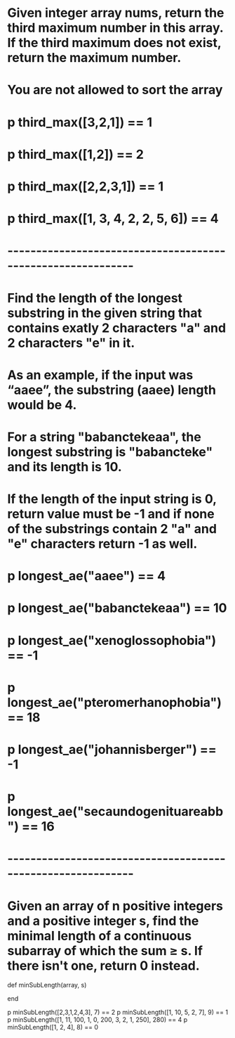 # Given integer array nums, return the third maximum number in this array. If the third maximum does not exist, return the maximum number.
# You are not allowed to sort the array

# p third_max([3,2,1]) == 1
# p third_max([1,2]) == 2
# p third_max([2,2,3,1]) == 1
# p third_max([1, 3, 4, 2, 2, 5, 6]) == 4
# ------------------------------------------------------------

# Find the length of the longest substring in the given string that contains exatly 2 characters "a" and 2 characters "e" in it.

# As an example, if the input was “aaee”, the substring (aaee) length would be 4.
# For a string "babanctekeaa", the longest substring is "babancteke" and its length is 10.

# If the length of the input string is 0, return value must be -1 and if none of the substrings contain 2 "a" and "e" characters return -1 as well.

# p longest_ae("aaee") == 4
# p longest_ae("babanctekeaa") == 10
# p longest_ae("xenoglossophobia") == -1
# p longest_ae("pteromerhanophobia") == 18
# p longest_ae("johannisberger") == -1
# p longest_ae("secaundogenituareabb") == 16
# ------------------------------------------------------------

# Given an array of n positive integers and a positive integer s, find the minimal length of a continuous subarray of which the sum ≥ s. If there isn't one, return 0 instead.

def minSubLength(array, s)

end

p minSubLength([2,3,1,2,4,3], 7) == 2
p minSubLength([1, 10, 5, 2, 7], 9) == 1
p minSubLength([1, 11, 100, 1, 0, 200, 3, 2, 1, 250], 280) == 4
p minSubLength([1, 2, 4], 8) == 0